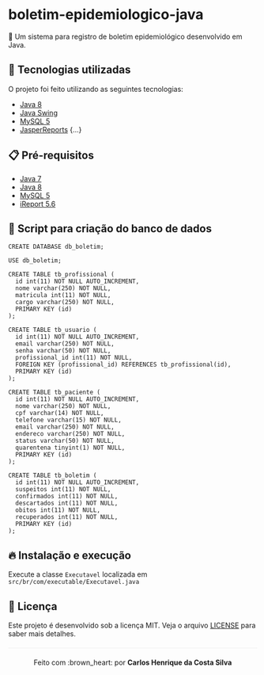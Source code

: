 # boletim-epidemiologico-java
:space_invader: Um sistema para registro de boletim epidemiológico desenvolvido em Java.

## :rocket: Tecnologias utilizadas  

O projeto foi feito utilizando as seguintes tecnologias:

- [Java 8](https://www.java.com/pt_BR/download/faq/java8.xml)
- [Java Swing](https://docs.oracle.com/javase/tutorial/uiswing/)
- [MySQL 5](https://www.mysql.com/)
- [JasperReports](https://community.jaspersoft.com/project/jasperreports-library)
{...}

## :clipboard: Pré-requisitos

- [Java 7](https://www.java.com/pt_BR/download/faq/release7_changes.xml)
- [Java 8](https://www.java.com/pt_BR/download/faq/java8.xml)
- [MySQL 5](https://www.mysql.com/)
- [iReport 5.6](https://community.jaspersoft.com/project/ireport-designer)

## :floppy_disk: Script para criação do banco de dados

```
CREATE DATABASE db_boletim;

USE db_boletim;

CREATE TABLE tb_profissional (
  id int(11) NOT NULL AUTO_INCREMENT,
  nome varchar(250) NOT NULL,
  matricula int(11) NOT NULL,
  cargo varchar(250) NOT NULL,
  PRIMARY KEY (id)
);

CREATE TABLE tb_usuario (
  id int(11) NOT NULL AUTO_INCREMENT,
  email varchar(250) NOT NULL,
  senha varchar(50) NOT NULL,
  profissional_id int(11) NOT NULL,
  FOREIGN KEY (profissional_id) REFERENCES tb_profissional(id),
  PRIMARY KEY (id)
);

CREATE TABLE tb_paciente (
  id int(11) NOT NULL AUTO_INCREMENT,
  nome varchar(250) NOT NULL,
  cpf varchar(14) NOT NULL,
  telefone varchar(15) NOT NULL,
  email varchar(250) NOT NULL,
  endereco varchar(250) NOT NULL,
  status varchar(50) NOT NULL,
  quarentena tinyint(1) NOT NULL,
  PRIMARY KEY (id)
);

CREATE TABLE tb_boletim (
  id int(11) NOT NULL AUTO_INCREMENT,
  suspeitos int(11) NOT NULL,
  confirmados int(11) NOT NULL,
  descartados int(11) NOT NULL,
  obitos int(11) NOT NULL,
  recuperados int(11) NOT NULL,
  PRIMARY KEY (id)
);
```

## :fire: Instalação e execução
Execute a classe `Executavel` localizada em `src/br/com/executable/Executavel.java`

## :page_facing_up: Licença 
Este projeto é desenvolvido sob a licença MIT. Veja o arquivo [LICENSE](LICENSE.md) para saber mais detalhes.

<p align="center" style="margin-top: 20px; border-top: 1px solid #eee; padding-top: 20px;">Feito com :brown_heart: por <strong> Carlos Henrique da Costa Silva </strong> </p>
